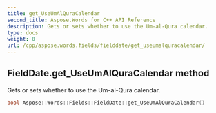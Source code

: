 ```yaml
---
title: get_UseUmAlQuraCalendar
second_title: Aspose.Words for C++ API Reference
description: Gets or sets whether to use the Um-al-Qura calendar. 
type: docs
weight: 0
url: /cpp/aspose.words.fields/fielddate/get_useumalquracalendar/
---
```

## FieldDate.get_UseUmAlQuraCalendar method


Gets or sets whether to use the Um-al-Qura calendar.

```cpp
bool Aspose::Words::Fields::FieldDate::get_UseUmAlQuraCalendar()
```

